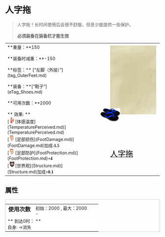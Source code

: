 # 人字拖  
> 人字拖！长时间使用后会很不舒服，但至少能提供一些保护。<br><br><b>必须装备在装备栏才能生效</b>  
  
<style>
        .table8800 th,td{
            text-align:left;
            vertical-align:top;
        }
        </style><table class="table table-bordered table8800" data-toggle="table"  data-show-header="false"><thead style="display:none"><tr ><th  style="width:50%;"  >title</th><th  style="width:50%;"  ></th></tr></thead><tr ><td  style="width:50%;"  >**重量：**150<br><br>**装备时减重：**-150<br><br>**标签：**	[“左脚（外层）”](tag_OuterFeet.md)<br><br>**装备：**[“鞋子”](eTag_Shoes.md)<br><br>**可用次数：**2000<br><br>** 效果: **<br>[<div style="width:20px;display:inline-block;text-align:center"><img decoding="async" src="../wiki/Sprite/Hot.png" href="a.md" style="max-width:20px;max-height:20px;"></div>[体感温度](TemperaturePerceived.md)](TemperaturePerceived.md)<br>[<div style="width:20px;display:inline-block;text-align:center"><img decoding="async" src="../wiki/Sprite/Foot.png" href="a.md" style="max-width:20px;max-height:20px;"></div>[足部损伤](FootDamage.md)](FootDamage.md)加成<span style="font-family:ui-monospace"><b>-1.5</b></span><br>[<div style="width:20px;display:inline-block;text-align:center"><img decoding="async" src="../wiki/Sprite/Foot.png" href="a.md" style="max-width:20px;max-height:20px;"></div>[足部防护](FootProtection.md)](FootProtection.md)<span style="font-family:ui-monospace"><b>+4</b></span><br>[<div style="width:20px;display:inline-block;text-align:center"><img decoding="async" src="../wiki/Sprite/Structure.png" href="a.md" style="max-width:20px;max-height:20px;"></div>[世界观](Structure.md)](Structure.md)加成<span style="font-family:ui-monospace"><b>+0.1</b></span></td><td  style="width:50%;"  ><div style="float:right; margin:5px"><div class="gamecard" style="width:150px; height:225px;"><a href="Flipflops.md" style="color:black"><img class="bg" decoding="async" src="../wiki/Sprite/BG_SandTop.png" href="a.md" style="max-width:150px;max-height:225px;"><img decoding="async" src="../wiki/Sprite/FlipFlops.png" class="cardimage" style="transform: translate(-50%, -50%) scale(0.4398826979472141);"><span style="font-size: 25px;">人字拖</span></a></div></div></td></tr></tbody></table>  
  
## 属性   
<div  style="border:1px solid #CCC;"><table style="margin-bottom:0px;"><tr><td style="width:30%;text-align:left; background-color:#FEFEFE;font-size:1.3em;font-weight:bold;">使用次数</td><td style="font-size:1em;background-color:#FEFEFE">初始：2000 , 最大：2000<br>-</td></tr><tr style="background-color:#FFFFFF"><td colspan=2>** 到达0时： **<br>自身: →消失</td></tr></table></div>  


<script>document.title="人字拖 - 卡牌生存百科 Card Survival Wiki";</script>